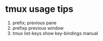 # tmux usage tips

1. prefix; previous pane
2. prefixp previous window
3. tmux list-keys show key-bindings manual
